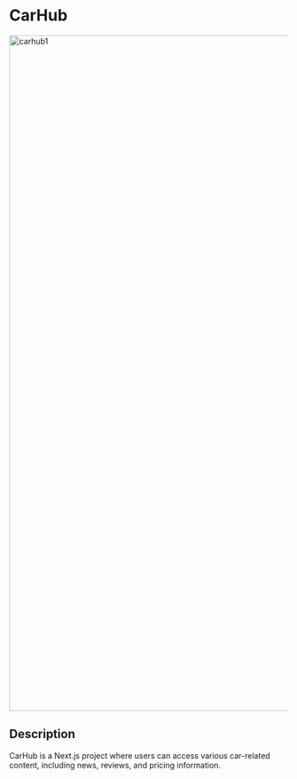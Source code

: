 # CarHub
<img width="1217" alt="carhub1" src="https://github.com/Samismail2010/car_showcase/assets/88996409/2fcf5def-3db6-46d3-9535-bfbc011d4faa">

## Description
CarHub is a Next.js project where users can access various car-related content, including news, reviews, and pricing information. 

